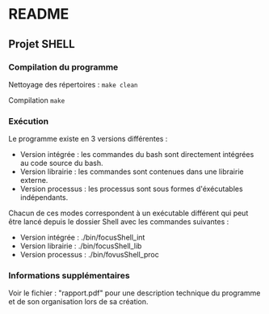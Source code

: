 # README
## Projet SHELL

### Compilation du programme

Nettoyage des répertoires : ```make clean```

Compilation ```make```

### Exécution

Le programme existe en 3 versions différentes :
- Version intégrée : les commandes du bash sont directement intégrées au code source du bash.
- Version librairie : les commandes sont contenues dans une librairie externe.
- Version processus : les processus sont sous formes d'éxécutables indépendants.

Chacun de ces modes correspondent à un exécutable différent qui peut être lancé depuis le dossier Shell avec les commandes suivantes :

- Version intégrée : ./bin/focusShell_int
- Version librairie : ./bin/focusShell_lib
- Version processus : ./bin/fovusShell_proc

### Informations supplémentaires

Voir le fichier : "rapport.pdf" pour une description technique du programme et de son organisation lors de sa création.
